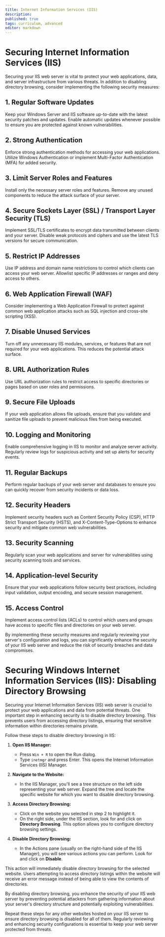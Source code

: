 ```yaml
---
title: Internet Information Services (IIS)
description: 
published: true
tags: curriculum, advanced
editor: markdown
---
```

# Securing Internet Information Services (IIS)

Securing your IIS web server is vital to protect your web applications, data, and server infrastructure from various threats. In addition to disabling directory browsing, consider implementing the following security measures:

## 1. Regular Software Updates

Keep your Windows Server and IIS software up-to-date with the latest security patches and updates. Enable automatic updates whenever possible to ensure you are protected against known vulnerabilities.

## 2. Strong Authentication

Enforce strong authentication methods for accessing your web applications. Utilize Windows Authentication or implement Multi-Factor Authentication (MFA) for added security.

## 3. Limit Server Roles and Features

Install only the necessary server roles and features. Remove any unused components to reduce the attack surface of your server.

## 4. Secure Sockets Layer (SSL) / Transport Layer Security (TLS)

Implement SSL/TLS certificates to encrypt data transmitted between clients and your server. Disable weak protocols and ciphers and use the latest TLS versions for secure communication.

## 5. Restrict IP Addresses

Use IP address and domain name restrictions to control which clients can access your web server. Allowlist specific IP addresses or ranges and deny access to others.

## 6. Web Application Firewall (WAF)

Consider implementing a Web Application Firewall to protect against common web application attacks such as SQL injection and cross-site scripting (XSS).

## 7. Disable Unused Services

Turn off any unnecessary IIS modules, services, or features that are not required for your web applications. This reduces the potential attack surface.

## 8. URL Authorization Rules

Use URL authorization rules to restrict access to specific directories or pages based on user roles and permissions.

## 9. Secure File Uploads

If your web application allows file uploads, ensure that you validate and sanitize file uploads to prevent malicious files from being executed.

## 10. Logging and Monitoring

Enable comprehensive logging in IIS to monitor and analyze server activity. Regularly review logs for suspicious activity and set up alerts for security events.

## 11. Regular Backups

Perform regular backups of your web server and databases to ensure you can quickly recover from security incidents or data loss.

## 12. Security Headers

Implement security headers such as Content Security Policy (CSP), HTTP Strict Transport Security (HSTS), and X-Content-Type-Options to enhance security and mitigate common web vulnerabilities.

## 13. Security Scanning

Regularly scan your web applications and server for vulnerabilities using security scanning tools and services.

## 14. Application-level Security

Ensure that your web applications follow security best practices, including input validation, output encoding, and secure session management.

## 15. Access Control

Implement access control lists (ACLs) to control which users and groups have access to specific files and directories on your web server.

By implementing these security measures and regularly reviewing your server's configuration and logs, you can significantly enhance the security of your IIS web server and reduce the risk of security breaches and data compromises.

# Securing Windows Internet Information Services (IIS): Disabling Directory Browsing

Securing your Internet Information Services (IIS) web server is crucial to protect your web applications and data from potential threats. One important step in enhancing security is to disable directory browsing. This prevents users from accessing directory listings, ensuring that sensitive information within directories remains private.

Follow these steps to disable directory browsing in IIS:

1. **Open IIS Manager:**
   - Press `Win + R` to open the Run dialog.
   - Type `inetmgr` and press Enter. This opens the Internet Information Services (IIS) Manager.

2. **Navigate to the Website:**
   - In the IIS Manager, you'll see a tree structure on the left side representing your web server. Expand the tree and locate the specific website for which you want to disable directory browsing.

3. **Access Directory Browsing:**
   - Click on the website you selected in step 2 to highlight it.
   - On the right side, under the IIS section, look for and click on **Directory Browsing**. This option allows you to configure directory browsing settings.

4. **Disable Directory Browsing:**
   - In the Actions pane (usually on the right-hand side of the IIS Manager), you will see various actions you can perform. Look for and click on **Disable**.


This action will immediately disable directory browsing for the selected website. Users attempting to access directory listings within the website will receive an error message instead of being able to view the contents of directories.

By disabling directory browsing, you enhance the security of your IIS web server by preventing potential attackers from gathering information about your server's directory structure and potentially exploiting vulnerabilities.

Repeat these steps for any other websites hosted on your IIS server to ensure directory browsing is disabled for all of them. Regularly reviewing and enhancing security configurations is essential to keep your web server protected from threats.
